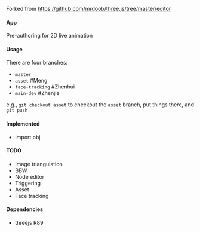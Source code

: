 Forked from https://github.com/mrdoob/three.js/tree/master/editor

#### App

Pre-authoring for 2D live animation

#### Usage

There are four branches:

* `master`
* `asset` #Meng
* `face-tracking` #Zhenhui
* `main-dev` #Zhenjie

e.g., `git checkout asset` to checkout the `asset` branch, put things there, and `git push`

#### Implemented

* Import obj

#### TODO

* Image triangulation
* BBW
* Node editor
* Triggering
* Asset
* Face tracking

#### Dependencies

* threejs R89

